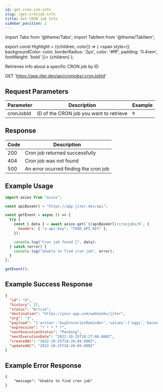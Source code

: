 ```yaml
---
id: get-cron-job-info
slug: /get-cronjob-info
title: Get CRON Job Info
sidebar_position: 2
---
```


import Tabs from '@theme/Tabs';
import TabItem from '@theme/TabItem';

export const Highlight = ({children, color}) => (
<span
style={{
      backgroundColor: color,
      borderRadius: '2px',
      color: '#fff',
      padding: '0.4rem',
      fontWeight: 'bold'
    }}>
{children}
</span>
);

Retrieves info about a specific CRON job by ID

<Highlight color="#0091ea">GET</Highlight> 'https://app.jiter.dev/api/cronjobs/:cronJobId'

## Request Parameters

| Parameter | Description                             | Example |
| --------- | --------------------------------------- | ------- |
| cronJobId | ID of the CRON job you want to retrieve | `9`     |

## Response

| Code | Description                           |
| ---- | ------------------------------------- |
| 200  | Cron job returned successfully        |
| 404  | Cron job was not found                |
| 500  | An error ocurred finding the cron job |

## Example Usage

<Tabs>
<TabItem value="ts" label="TypeScript" default>

```jsx title="index.ts"
import axios from "axios";

const apiBaseUrl = "https://app.jiter.dev/api";

const getEvent = async () => {
  try {
    const { data } = await axios.get(`${apiBaseUrl}/cronjobs/9`, {
      headers: { "x-api-key": "YOUR_API_KEY" },
    });

    console.log("Cron job found 🎉", data);
  } catch (error) {
    console.log("Unable to find cron job", error);
  }
};

getEvent();
```

</TabItem>
</Tabs>

## Example Success Response

```json
{
  "id": "9",
  "history": [],
  "status": "Active",
  "destination": "https://your-app.com/webhooks/jiter",
  "org": "3",
  "payload": "{'action':'buyGroceriesReminder','values':['eggs','bacon','pasta','bread']}",
  "expression": "* * * * *",
  "nextExecutionStatus": "Pending",
  "nextExecutionDate": "2022-10-25T18:27:00.000Z",
  "createdAt": "2022-10-25T18:26:04.000Z",
  "updatedAt": "2022-10-25T18:26:04.000Z"
}
```

## Example Error Response

```
{
	"message": "Unable to find cron job"
}
```
